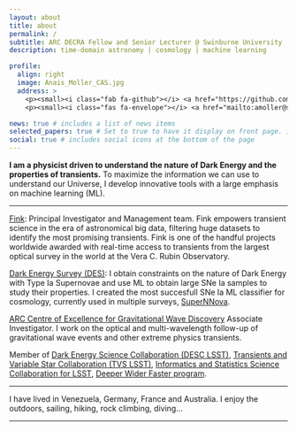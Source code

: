 ```yaml
---
layout: about
title: about
permalink: /
subtitle: ARC DECRA Fellow and Senior Lecturer @ Swinburne University
description: time-domain astronomy | cosmology | machine learning

profile:
  align: right
  image: Anais_Moller_CAS.jpg
  address: >
    <p><small><i class="fab fa-github"></i> <a href="https://github.com/anaismoller"> @anaismoller</a></small></p>
    <p><small><i class="fas fa-envelope"></i> <a href="mailto:amoller@swin.edu.au">amoller@swin.edu.au</a></small></p>

news: true # includes a list of news items
selected_papers: true # Set to true to have it display on front page. includes a list of papers marked as "selected={true}"
social: true # includes social icons at the bottom of the page
---
```


**I am a physicist driven to understand the nature of Dark Energy and the properties of transients.** To maximize the information we can use to understand our Universe, I develop innovative tools with a large emphasis on machine learning (ML).

---

[Fink](http://fink-broker.org): Principal Investigator and Management team.
Fink empowers transient science in the era of astronomical big data, filtering huge datasets to identify the most promising transients. Fink is one of the handful projects worldwide awarded with real-time access to transients from the largest optical survey in the world at the Vera C. Rubin Observatory.

[Dark Energy Survey (DES)](http://www.darkenergysurvey.org): I obtain constraints on the nature of Dark Energy with Type Ia Supernovae and use ML to obtain large SNe Ia samples to study their properties. I created the most succesfull SNe Ia ML classifier for cosmology, currently used in multiple surveys, [SuperNNova](https://arxiv.org/abs/1901.06384).

[ARC Centre of Excellence for Gravitational Wave Discovery](https://www.ozgrav.org) Associate Investigator.
I work on the optical and multi-wavelength follow-up of gravitational wave events and other extreme physics transients.

Member of [Dark Energy Science Collaboration (DESC LSST)](http://lsst-desc.org), [Transients and Variable Star Collaboration (TVS LSST)](https://lsst-tvssc.github.io), [Informatics and Statistics Science Collaboration for LSST](https://issc.science.lsst.org), [Deeper Wider Faster program](https://www.swinburne.edu.au/research/centres-groups-clinics/centre-for-astrophysics-supercomputing/our-research/data-intensive-astronomy-software-instrumentation/deeper-wider-faster-program/).

---

<p>I have lived in Venezuela, Germany, France and Australia. I enjoy the outdoors, sailing, hiking, rock climbing, diving... </p>

---
